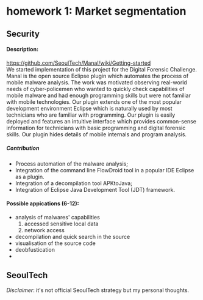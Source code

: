 homework 1: Market segmentation
===================

Security
--------
#### Description:
https://github.com/SeoulTech/Manal/wiki/Getting-started  
We started implementation of this project for the Digital Forensic Challenge. Manal is the open source Eclipse plugin which automates the process of mobile malware analysis. The work was motivated observing real-world needs of cyber-policemen who wanted to quickly check capabilities of mobile malware and had enough programming skills but were not familiar with mobile technologies. Our plugin extends one of the most popular development environment Eclipse which is naturally used by most technicians who are familiar with programming. Our plugin is easily deployed and features an intuitive interface which provides common-sense information for technicians with basic programming and digital forensic skills. Our plugin hides details of mobile internals and program analysis.

##### Contribution  
+ Process automation of the malware analysis;
+ Integration of the command line FlowDroid tool in a popular IDE Eclipse as a plugin.
+ Integration of a decompilation tool APKtoJava;
+ Integration of Eclipse Java Development Tool (JDT) framework.

#### Possible appications (6-12):  
* analysis of malwares' capabilities
    1. accessed sensitive local data
    1. network access
* decompilation and quick search in the source
* visualisation of the source code
* deobfustication
* 



SeoulTech
---------
_Disclaimer_: it's not official SeoulTech strategy but my personal thoughts.


